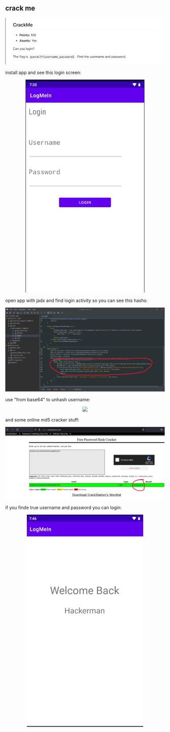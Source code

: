 ## crack me

<p align="center">
<img src="challange.png"/>
</p>

install app and see this login screen:

<p align="center">
<img src="login.png"/>
</p>

open app with jadx and find login activity so you can see this hashs:

<p align="center">
<img src="jadx.png"/>
</p>

use "from base64" to unhash username:

<p align="center">
<img src="base64.png"/>
</p>

and some online md5 cracker stuff:

<p align="center">
<img src="md5.png"/>
</p>

if you finde true username and password you can login:

<p align="center">
<img src="loged in.png"/>
</p>
